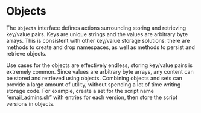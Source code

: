 # Objects

The `Objects` interface defines actions surrounding storing and retrieving key/value pairs. Keys are unique strings and the values are arbitrary byte arrays. This is consistent with other key/value storage solutions: there are methods to create and drop namespaces, as well as methods to persist and retrieve objects.




Use cases for the objects are effectively endless, storing key/value pairs is extremely common. Since values are arbitrary byte arrays, any content can be stored and retrieved using objects. Combining objects and sets can provide a large amount of utility, without spending a lot of time writing storage code. For example, create a set for the script name “email_admins.sh” with entries for each version, then store the script versions in objects.
